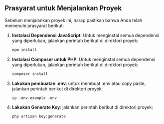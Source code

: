 ## Prasyarat untuk Menjalankan Proyek

Sebelum menjalankan proyek ini, harap pastikan bahwa Anda telah memenuhi prasyarat berikut:

1. **Instalasi Dependensi JavaScript**:
   Untuk menginstal semua dependensi yang diperlukan, jalankan perintah berikut di direktori proyek:
   ```bash
   npm install

2. **Instalasi Composer untuk PHP**:
   Untuk menginstal semua dependensi yang diperlukan, jalankan perintah berikut di direktori proyek:
   ```bash
   composer install

3. **Lakukan pembuatan .env**:
   untuk membuat .env atau copy paste, jalankan perintah berikut di direktori proyek:
   ```bash
   cp .env.example .env

4. **Lakukan Generate Key**:
   jalankan perintah berikut di direktori proyek:
   ```bash
   php artisan key:generate